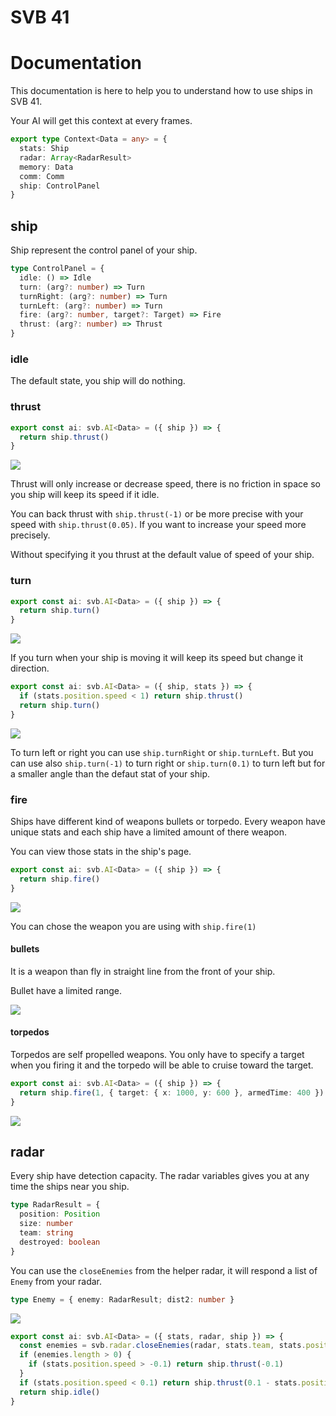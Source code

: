 # SVB 41

# Documentation

This documentation is here to help you to understand how to use ships in SVB 41.

Your AI will get this context at every frames.

```typescript
export type Context<Data = any> = {
  stats: Ship
  radar: Array<RadarResult>
  memory: Data
  comm: Comm
  ship: ControlPanel
}
```

## ship

Ship represent the control panel of your ship.

```typescript
type ControlPanel = {
  idle: () => Idle
  turn: (arg?: number) => Turn
  turnRight: (arg?: number) => Turn
  turnLeft: (arg?: number) => Turn
  fire: (arg?: number, target?: Target) => Fire
  thrust: (arg?: number) => Thrust
}
```

### idle

The default state, you ship will do nothing.

### thrust

```typescript
export const ai: svb.AI<Data> = ({ ship }) => {
  return ship.thrust()
}
```

<img src='./img/thrust.gif'>

Thrust will only increase or decrease speed, there is no friction in space so you ship will keep its speed if it idle.

You can back thrust with `ship.thrust(-1)` or be more precise with your speed with `ship.thrust(0.05)`. If you want to increase your speed more precisely.

Without specifying it you thrust at the default value of speed of your ship.

### turn

```typescript
export const ai: svb.AI<Data> = ({ ship }) => {
  return ship.turn()
}
```

<img src='./img/turn.gif'>

If you turn when your ship is moving it will keep its speed but change it direction.

```typescript
export const ai: svb.AI<Data> = ({ ship, stats }) => {
  if (stats.position.speed < 1) return ship.thrust()
  return ship.turn()
}
```

<img src='./img/turn2.gif'>

To turn left or right you can use `ship.turnRight` or `ship.turnLeft`.
But you can use also `ship.turn(-1)` to turn right or `ship.turn(0.1)` to turn left but for a smaller angle than the defaut stat of your ship.

### fire

Ships have different kind of weapons bullets or torpedo. Every weapon have unique stats and each ship have a limited amount of there weapon.

You can view those stats in the ship's page.

```typescript
export const ai: svb.AI<Data> = ({ ship }) => {
  return ship.fire()
}
```

<img src='./img/bullet.gif'>

You can chose the weapon you are using with `ship.fire(1)`

#### bullets

It is a weapon than fly in straight line from the front of your ship.

Bullet have a limited range.

<img src='./img/bullets.gif'>

#### torpedos

Torpedos are self propelled weapons. You only have to specify a target when you firing it and the torpedo will be able to cruise toward the target.

```typescript
export const ai: svb.AI<Data> = ({ ship }) => {
  return ship.fire(1, { target: { x: 1000, y: 600 }, armedTime: 400 })
}
```

<img src='./img/torpedo.gif'>

## radar

Every ship have detection capacity. The radar variables gives you at any time the ships near you ship.

```typescript
type RadarResult = {
  position: Position
  size: number
  team: string
  destroyed: boolean
}
```

You can use the `closeEnemies` from the helper radar, it will respond a list of `Enemy` from your radar.

```typescript
type Enemy = { enemy: RadarResult; dist2: number }
```

<img src='./img/radar.gif'>

```typescript
export const ai: svb.AI<Data> = ({ stats, radar, ship }) => {
  const enemies = svb.radar.closeEnemies(radar, stats.team, stats.position)
  if (enemies.length > 0) {
    if (stats.position.speed > -0.1) return ship.thrust(-0.1)
  }
  if (stats.position.speed < 0.1) return ship.thrust(0.1 - stats.position.speed)
  return ship.idle()
}
```
